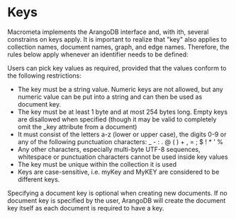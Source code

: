 # Keys

Macrometa implements the ArangoDB interface and, with ith, several constrains on keys apply. 
It is important to realize that "key" also applies to collection names, document names, graph,
and edge names. Therefore, the rules below apply whenever an identifier needs to be defined:

Users can pick key values as required, provided that the values conform to the following restrictions:

* The key must be a string value. Numeric keys are not allowed, but any numeric value can be put into a string and can then be used as document key.
* The key must be at least 1 byte and at most 254 bytes long. Empty keys are disallowed when specified (though it may be valid to completely omit the _key attribute from a document)
*  It must consist of the letters a-z (lower or upper case), the digits 0-9 or any of the following punctuation characters: _ - : . @ ( ) + , = ; $ ! * ' %
*  Any other characters, especially multi-byte UTF-8 sequences, whitespace or punctuation characters cannot be used inside key values
* The key must be unique within the collection it is used
* Keys are case-sensitive, i.e. myKey and MyKEY are considered to be different keys.

Specifying a document key is optional when creating new documents. 
If no document key is specified by the user, ArangoDB will create the document key itself as each document is required to have a key.
